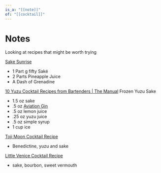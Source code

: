 ```yaml
---
is_a: "[[note]]"
of: "[[cocktail]]"
---
```


# Notes
Looking at recipes that might be worth trying

[Sake Sunrise](https://sakeone.com/cocktails/sake-sunrise/)
- 1 Part g fifty Saké  
- 2 Parts Pineapple Juice  
- A Dash of Grenadine

[10 Yuzu Cocktail Recipes from Bartenders | The Manual](https://www.themanual.com/food-and-drink/yuzu-cocktails-recipes/)
Frozen Yuzu Sake
-   1.5 oz sake
-   .5 oz [Aviation Gin](https://aviationgin.com)
-   .5 oz lemon juice
-   .25 oz yuzu juice
-   .5 oz simple syrup
-   1 cup ice

[Toji Moon Cocktail Recipe](https://www.liquor.com/toji-moon-cocktail-recipe-5114287)
- Benedictine, yuzu and sake

[Little Venice Cocktail Recipe](https://www.diffordsguide.com/cocktails/recipe/2470/little-venice)
- sake, bourbon, sweet vermouth

